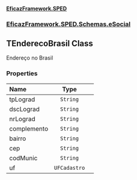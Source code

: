#### [EficazFramework.SPED](EficazFrameworkSPED.md 'EficazFramework SPED')
### [EficazFramework.SPED.Schemas.eSocial](EficazFramework.SPED.Schemas.eSocial.md 'EficazFramework.SPED.Schemas.eSocial')

## TEnderecoBrasil Class

Endereço no Brasil
### Properties

| Name | Type | |
| :--- | :---: | :--- |
| tpLograd | `String` |  |
| dscLograd | `String` |  |
| nrLograd | `String` |  |
| complemento | `String` |  |
| bairro | `String` |  |
| cep | `String` |  |
| codMunic | `String` |  |
| uf | `UFCadastro` |  |
